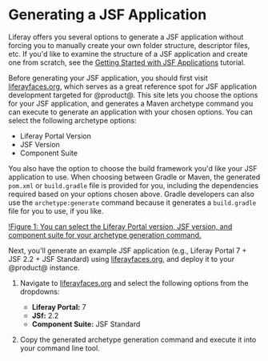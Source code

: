 # Generating a JSF Application

Liferay offers you several options to generate a JSF application without forcing
you to manually create your own folder structure, descriptor files, etc. If
you'd like to examine the structure of a JSF application and create one from
scratch, see the
[Getting Started with JSF Applications](/develop/tutorials/-/knowledge_base/7-0/getting-started-with-jsf-applications)
tutorial.

Before generating your JSF application, you should first visit
[liferayfaces.org](http://liferayfaces.org/), which serves as a great reference
spot for JSF application development targeted for @product@. This site lets you
choose the options for your JSF application, and generates a Maven archetype
command you can execute to generate an application with your chosen options. You
can select the following archetype options:

- Liferay Portal Version
- JSF Version
- Component Suite

You also have the option to choose the build framework you'd like your JSF
application to use. When choosing between Gradle or Maven, the generated
`pom.xml` or `build.gradle` file is provided for you, including the dependencies
required based on your options chosen above. Gradle developers can also use the
`archetype:generate` command because it generates a `build.gradle` file for you
to use, if you like.

[!Figure 1: You can select the Liferay Portal version, JSF version, and component suite for your archetype generation command.](../../../images/jsf-app-generation.png)

Next, you'll generate an example JSF application (e.g., Liferay Portal 7 + JSF
2.2 + JSF Standard) using [liferayfaces.org](http://liferayfaces.org/), and
deploy it to your @product@ instance.

1.  Navigate to [liferayfaces.org](http://liferayfaces.org/) and select the
    following options from the dropdowns:

    - **Liferay Portal:** 7
    - **JSf:** 2.2
    - **Component Suite:** JSF Standard

2.  Copy the generated archetype generation command and execute it into your
    command line tool.


















